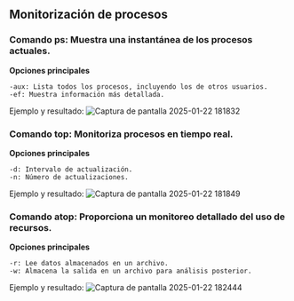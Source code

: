 ## Monitorización de procesos

### Comando ps: Muestra una instantánea de los procesos actuales.

**Opciones principales**
```
-aux: Lista todos los procesos, incluyendo los de otros usuarios.
-ef: Muestra información más detallada.
```

Ejemplo y resultado:
![Captura de pantalla 2025-01-22 181832](https://github.com/user-attachments/assets/f6ac9bea-c4b8-4478-adf8-8b067ea9f831)

### Comando top: Monitoriza procesos en tiempo real.

**Opciones principales**
```
-d: Intervalo de actualización.
-n: Número de actualizaciones.
```

Ejemplo y resultado:
![Captura de pantalla 2025-01-22 181849](https://github.com/user-attachments/assets/d4cc049b-9dbd-4cc4-861f-c52c61b26b36)

### Comando atop: Proporciona un monitoreo detallado del uso de recursos.

**Opciones principales**
```
-r: Lee datos almacenados en un archivo.
-w: Almacena la salida en un archivo para análisis posterior.
```

Ejemplo y resultado:
![Captura de pantalla 2025-01-22 182444](https://github.com/user-attachments/assets/5498422a-d180-40ae-bf3a-cd5efe96dd39)
